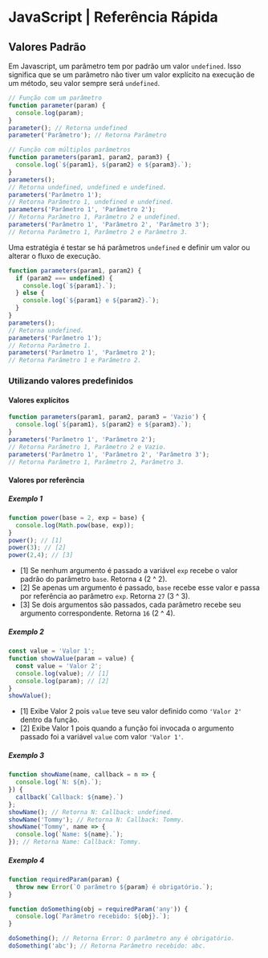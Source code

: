 # JavaScript | Referência Rápida

## Valores Padrão

Em Javascript, um parâmetro tem por padrão um valor `undefined`. Isso significa que se um parâmetro não tiver um valor explícito na execução de um método, seu valor sempre será `undefined`.

```javascript
// Função com um parâmetro
function parameter(param) {
  console.log(param);
}
parameter(); // Retorna undefined
parameter('Parâmetro'); // Retorna Parâmetro

// Função com múltiplos parâmetros
function parameters(param1, param2, param3) {
  console.log(`${param1}, ${param2} e ${param3}.`);
}
parameters();
// Retorna undefined, undefined e undefined.
parameters('Parâmetro 1');
// Retorna Parâmetro 1, undefined e undefined.
parameters('Parâmetro 1', 'Parâmetro 2');
// Retorna Parâmetro 1, Parâmetro 2 e undefined.
parameters('Parâmetro 1', 'Parâmetro 2', 'Parâmetro 3');
// Retorna Parâmetro 1, Parâmetro 2 e Parâmetro 3.
```

Uma estratégia é testar se há parâmetros `undefined` e definir um valor ou alterar o fluxo de execução.

```javascript
function parameters(param1, param2) {
  if (param2 === undefined) {
    console.log(`${param1}.`);
  } else {
    console.log(`${param1} e ${param2}.`);
  }
}
parameters();
// Retorna undefined.
parameters('Parâmetro 1');
// Retorna Parâmetro 1.
parameters('Parâmetro 1', 'Parâmetro 2');
// Retorna Parâmetro 1 e Parâmetro 2.
```

### Utilizando valores predefinidos

#### Valores explícitos

```javascript
function parameters(param1, param2, param3 = 'Vazio') {
  console.log(`${param1}, ${param2} e ${param3}.`);
}
parameters('Parâmetro 1', 'Parâmetro 2');
// Retorna Parâmetro 1, Parâmetro 2 e Vazio.
parameters('Parâmetro 1', 'Parâmetro 2', 'Parâmetro 3');
// Retorna Parâmetro 1, Parâmetro 2, Parâmetro 3.
```

#### Valores por referência

##### Exemplo 1

```javascript
function power(base = 2, exp = base) {
  console.log(Math.pow(base, exp));
}
power(); // [1]
power(3); // [2]
power(2,4); // [3]
```

  - [1] Se nenhum argumento é passado a variável `exp` recebe o valor padrão do parâmetro `base`. Retorna `4` (2 ^ 2).
  - [2] Se apenas um argumento é passado, `base` recebe esse valor e passa por referência ao parâmetro `exp`. Retorna `27` (3 ^ 3).
  - [3] Se dois argumentos são passados, cada parâmetro recebe seu argumento correspondente. Retorna `16` (2 ^ 4).

##### Exemplo 2

```javascript
const value = 'Valor 1';
function showValue(param = value) {
  const value = 'Valor 2';
  console.log(value); // [1]
  console.log(param); // [2]
}
showValue();
```

  - [1] Exibe Valor 2 pois `value` teve seu valor definido como `'Valor 2'` dentro da função.
  - [2] Exibe Valor 1 pois quando a função foi invocada o argumento passado foi a variável `value` com valor `'Valor 1'`.

##### Exemplo 3

```javascript
function showName(name, callback = n => {
  console.log(`N: ${n}.`);
}) {
  callback(`Callback: ${name}.`)
};
showName(); // Retorna N: Callback: undefined.
showName('Tommy'); // Retorna N: Callback: Tommy.
showName('Tommy', name => {
  console.log(`Name: ${name}.`);
}); // Retorna Name: Callback: Tommy.
```

##### Exemplo 4

```javascript
function requiredParam(param) {
  throw new Error(`O parâmetro ${param} é obrigatório.`);
}

function doSomething(obj = requiredParam('any')) {
  console.log(`Parâmetro recebido: ${obj}.`);
}

doSomething(); // Retorna Error: O parâmetro any é obrigatório.
doSomething('abc'); // Retorna Parâmetro recebido: abc.
```
